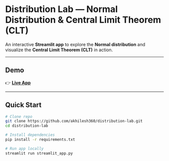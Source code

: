 # Distribution Lab — Normal Distribution & Central Limit Theorem (CLT)

An interactive **Streamlit app** to explore the **Normal distribution** and visualize the **Central Limit Theorem (CLT)** in action.

---

## Demo  
👉 **[Live App](https://raptive-assignment-ds7u4sk28vqkqdvrekpzwa.streamlit.app/)**  




---

## Quick Start

```bash
# Clone repo
git clone https://github.com/akhilesh360/distribution-lab.git
cd distribution-lab

# Install dependencies
pip install -r requirements.txt

# Run app locally
streamlit run streamlit_app.py
